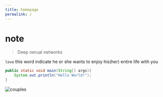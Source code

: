 ```yaml
---
title: homepage
permalink: /
---
```

# note
> Deep nerual networks

`love` this word indicate he or she wants to enjoy his(her) entire life with you

```java
public static void main(String[] args){
    System.out.println("Hello World!");
}

```

![couples](http://pbnysx2de.bkt.clouddn.com/img/couples.jpg "love couple")
